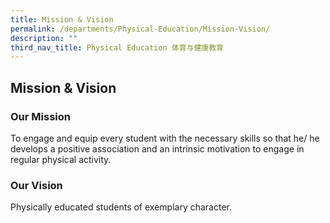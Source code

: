 ```yaml
---
title: Mission & Vision
permalink: /departments/Physical-Education/Mission-Vision/
description: ""
third_nav_title: Physical Education 体育与健康教育
---
```

## Mission & Vision 

### Our Mission

To engage and equip every student with the necessary skills so that he/ he develops a positive association and an intrinsic motivation to engage in regular physical activity.

### Our Vision


Physically educated students of exemplary character.